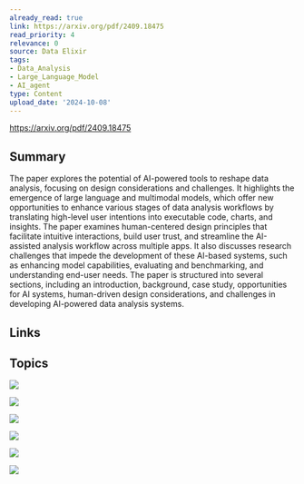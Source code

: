 ```yaml
---
already_read: true
link: https://arxiv.org/pdf/2409.18475
read_priority: 4
relevance: 0
source: Data Elixir
tags:
- Data_Analysis
- Large_Language_Model
- AI_agent
type: Content
upload_date: '2024-10-08'
---
```


https://arxiv.org/pdf/2409.18475
## Summary

The paper explores the potential of AI-powered tools to reshape data analysis, focusing on design considerations and challenges. It highlights the emergence of large language and multimodal models, which offer new opportunities to enhance various stages of data analysis workflows by translating high-level user intentions into executable code, charts, and insights. The paper examines human-centered design principles that facilitate intuitive interactions, build user trust, and streamline the AI-assisted analysis workflow across multiple apps. It also discusses research challenges that impede the development of these AI-based systems, such as enhancing model capabilities, evaluating and benchmarking, and understanding end-user needs. The paper is structured into several sections, including an introduction, background, case study, opportunities for AI systems, human-driven design considerations, and challenges in developing AI-powered data analysis systems.
## Links


## Topics

![](topics/Concept/Data%20Analysis%20Workflow)

![](topics/Concept/Human%20Centered%20Design%20Principles)

![](topics/Concept/Research%20Challenges%20in%20AI%20Powered%20Data%20Analysis)

![](topics/Concept/Generative%20AI)

![](topics/Concept/Large%20Language%20Models%20LLMs)

![](topics/Concept/Multimodal%20Models)